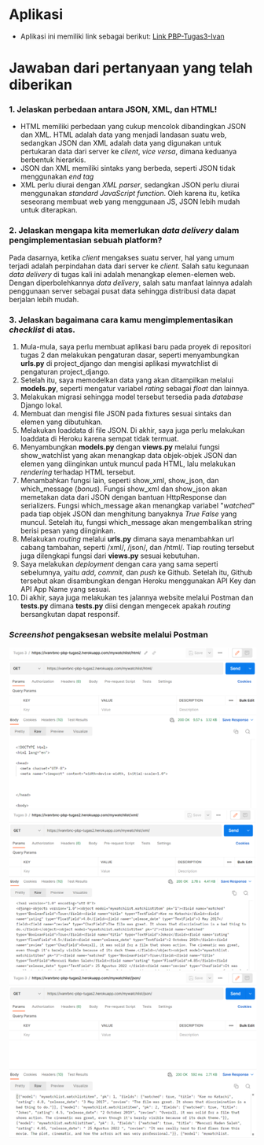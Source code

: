 # Aplikasi
- Aplikasi ini memiliki link sebagai berikut:
[Link PBP-Tugas3-Ivan](http://ivanrbnc-pbp-tugas2.herokuapp.com/mywatchlist/)

# Jawaban dari pertanyaan yang telah diberikan

### 1. Jelaskan perbedaan antara JSON, XML, dan HTML!
- HTML memiliki perbedaan yang cukup mencolok dibandingkan JSON dan XML. HTML adalah data yang menjadi landasan suatu web, sedangkan JSON dan XML adalah data yang digunakan untuk pertukaran data dari server ke *client*, *vice versa*, dimana keduanya berbentuk hierarkis.
- JSON dan XML memiliki sintaks yang berbeda, seperti JSON tidak menggunakan *end tag*
- XML perlu diurai dengan *XML parser*, sedangkan JSON perlu diurai menggunakan *standard JavaScript function*. Oleh karena itu, ketika seseorang membuat web yang menggunaan JS, JSON lebih mudah untuk diterapkan.

### 2. Jelaskan mengapa kita memerlukan *data delivery* dalam pengimplementasian sebuah platform?
Pada dasarnya, ketika *client* mengakses suatu server, hal yang umum terjadi adalah perpindahan data dari server ke *client*. Salah satu kegunaan *data delivery* di tugas kali ini adalah menangkap elemen-elemen web. Dengan diperbolehkannya *data delivery*, salah satu manfaat lainnya adalah penggunaan server sebagai pusat data sehingga distribusi data dapat berjalan lebih mudah.

### 3. Jelaskan bagaimana cara kamu mengimplementasikan *checklist* di atas.
1.  Mula-mula, saya perlu membuat aplikasi baru pada proyek di repositori tugas 2 dan melakukan pengaturan dasar, seperti menyambungkan **urls.py** di project_django dan mengisi aplikasi mywatchlist di pengaturan project_django.
2. Setelah itu, saya memodelkan data yang akan ditampilkan melalui **models.py**, seperti mengatur variabel *rating* sebagai *float* dan lainnya.
3. Melakukan migrasi sehingga model tersebut tersedia pada *database* Django lokal.
4. Membuat dan mengisi file JSON pada fixtures sesuai sintaks dan elemen yang dibutuhkan.
5. Melakukan loaddata di file JSON. Di akhir, saya juga perlu melakukan loaddata di Heroku karena sempat tidak termuat.
6. Menyambungkan **models.py** dengan **views.py** melalui fungsi show_watchlist yang akan menangkap data objek-objek JSON dan elemen yang diinginkan untuk muncul pada HTML, lalu melakukan *rendering* terhadap HTML tersebut.
7. Menambahkan fungsi lain, seperti show_xml, show_json, dan which_message (*bonus*). Fungsi show_xml dan show_json akan memetakan data dari JSON dengan bantuan HttpResponse dan serializers. Fungsi which_message akan menangkap variabel "*watched*" pada tiap objek JSON dan menghitung banyaknya *True False* yang muncul. Setelah itu, fungsi which_message akan mengembalikan string berisi pesan yang diinginkan.
8. Melakukan *routing* melalui **urls.py** dimana saya menambahkan url cabang tambahan, seperti /xml/, /json/, dan /html/. Tiap routing tersebut juga dilengkapi fungsi dari **views.py** sesuai kebutuhan.
9. Saya melakukan *deployment* dengan cara yang sama seperti sebelumnya, yaitu *add*, *commit*, dan *push* ke Github. Setelah itu, Github tersebut akan disambungkan dengan Heroku menggunakan API Key dan API App Name yang sesuai.
10. Di akhir, saya juga melakukan tes jalannya website melalui Postman dan **tests.py** dimana **tests.py** diisi dengan mengecek apakah *routing* bersangkutan dapat responsif. 

### *Screenshot* pengaksesan website melalui Postman

![Screenshot melalui postman 1 - URL HTML](/static/assets/mywatchlist-html.PNG)
![Screenshot melalui postman 2 - URL XML](/static/assets/mywatchlist-xml.PNG)
![Screenshot melalui postman 3 - URL JSON](/static/assets/mywatchlist-json.PNG)